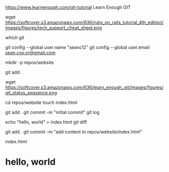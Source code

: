 https://www.learnenough.com/git-tutorial
Learn Enough GIT

wget https://softcover.s3.amazonaws.com/636/ruby_on_rails_tutorial_4th_edition/images/figures/tech_support_cheat_sheet.png

which git

git config --global user.name "seanc12"
git config --global user.email sean.cox.or@gmail.com

mkdir -p repos/website

git add .

wget https://softcover.s3.amazonaws.com/636/learn_enough_git/images/figures/git_status_sequence.png

cd repos/website
touch index.html

git add .
git commit -m "initial commit"
git log

echo "hello, world" > index.html
git diff

git add .
git commit -m "add content to repos/website/index.html"

index.html
<h1>hello, world</h1>